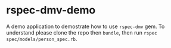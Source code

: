 # rspec-dmv-demo

A demo application to demostrate how to use `rspec-dmv` gem. To understand please clone the repo then `bundle`, then run `rspec spec/models/person_spec.rb`. 
